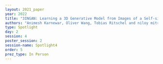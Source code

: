 ```yaml
---
layout: 2021_paper
year: 2022
title: "3INGAN: Learning a 3D Generative Model from Images of a Self-similar Scene"
authors: "Animesh Karnewar, Oliver Wang, Tobias Ritschel and niloy mitra"
type: Spotlight
day: 2
session: 4
poster_session: 2
session-name: Spotlight4
order: 5
prez_type: In Person
---
```

